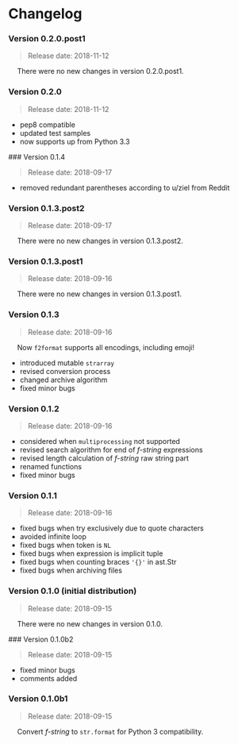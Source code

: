 # Changelog

### Version 0.2.0.post1

 > Release date: 2018-11-12

&emsp; There were no new changes in version 0.2.0.post1.

### Version 0.2.0

 > Release date: 2018-11-12

 - pep8 compatible
 - updated test samples
 - now supports up from Python 3.3

### Version 0.1.4

 > Release date: 2018-09-17

 - removed redundant parentheses according to u/ziel from Reddit

### Version 0.1.3.post2

 > Release date: 2018-09-17

&emsp; There were no new changes in version 0.1.3.post2.

### Version 0.1.3.post1

 > Release date: 2018-09-16

&emsp; There were no new changes in version 0.1.3.post1.

### Version 0.1.3

 > Release date: 2018-09-16

&emsp; Now `f2format` supports all encodings, including emoji!

 - introduced mutable `strarray`
 - revised conversion process
 - changed archive algorithm
 - fixed minor bugs

### Version 0.1.2

 > Release date: 2018-09-16

 - considered when `multiprocessing` not supported
 - revised search algorithm for end of *f-string* expressions
 - revised length calculation of *f-string* raw string part
 - renamed functions
 - fixed minor bugs

### Version 0.1.1

 > Release date: 2018-09-16

 - fixed bugs when try exclusively due to quote characters
 - avoided infinite loop
 - fixed bugs when token is `NL`
 - fixed bugs when expression is implicit tuple
 - fixed bugs when counting braces `'{}'` in ast.Str
 - fixed bugs when archiving files

### Version 0.1.0 (initial distribution)

 > Release date: 2018-09-15

&emsp; There were no new changes in version 0.1.0.

### Version 0.1.0b2

 > Release date: 2018-09-15

 - fixed minor bugs
 - comments added

### Version 0.1.0b1

 > Release date: 2018-09-15

&emsp; Convert *f-string* to `str.format` for Python 3 compatibility.
